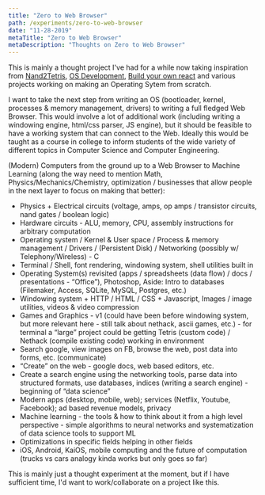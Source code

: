 ```yaml
---
title: "Zero to Web Browser"
path: /experiments/zero-to-web-browser
date: "11-28-2019"
metaTitle: "Zero to Web Browser"
metaDescription: "Thoughts on Zero to Web Browser"
---
```


This is mainly a thought project I've had for a while now taking inspiration from [Nand2Tetris](https://www.nand2tetris.org/), [OS Development](https://wiki.osdev.org/Expanded_Main_Page), [Build your own react](https://pomb.us/build-your-own-react/) and various projects working on making an Operating Sytem from scratch.

I want to take the next step from writing an OS (bootloader, kernel, processes & memory management, drivers) to writing a full fledged Web Browser. This would involve a lot of additional work (including writing a windowing engine, html/css parser, JS engine), but it should be feasible to have a working system that can connect to the Web. Ideally this would be taught as a course in college to inform students of the wide variety of different topics in Computer Science and Computer Engineering.

(Modern) Computers from the ground up to a Web Browser to Machine Learning (along the way need to mention Math, Physics/Mechanics/Chemistry, optimization / businesses that allow people in the next layer to focus on making that better):
- Physics + Electrical circuits (voltage, amps, op amps / transistor circuits, nand gates / boolean logic)
- Hardware circuits - ALU, memory, CPU, assembly instructions for arbitrary computation
- Operating system / Kernel & User space / Process & memory management / Drivers / (Persistent Disk) / Networking (possibly w/ Telephony/Wireless) - C
- Terminal / Shell, font rendering, windowing system, shell utilities built in
- Operating System(s) revisited (apps / spreadsheets (data flow) / docs / presentations - “Office”), Photoshop, Aside: Intro to databases (Filemaker, Access, SQLite, MySQL, Postgres, etc.)
- Windowing system + HTTP / HTML / CSS + Javascript, Images / image utilities, videos & video compression
- Games and Graphics - v1 (could have been before windowing system, but more relevant here - still talk about nethack, ascii games, etc.) - for terminal a “large” project could be getting Tetris (custom code) / Nethack (compile existing code) working in environment
- Search google, view images on FB, browse the web, post data into forms, etc. (communicate)
- “Create” on the web - google docs, web based editors, etc.
- Create a search engine using the networking tools, parse data into structured formats, use databases, indices (writing a search engine) - beginning of “data science”
- Modern apps (desktop, mobile, web); services (Netflix, Youtube, Facebook); ad based revenue models, privacy
- Machine learning - the tools & how to think about it from a high level perspective - simple algorithms to neural networks and systematization of data science tools to support ML
- Optimizations in specific fields helping in other fields
- iOS, Android, KaiOS, mobile computing and the future of computation (trucks vs cars analogy kinda works but only goes so far)

This is mainly just a thought experiment at the moment, but if I have sufficient time, I'd want to work/collaborate on a project like this.

